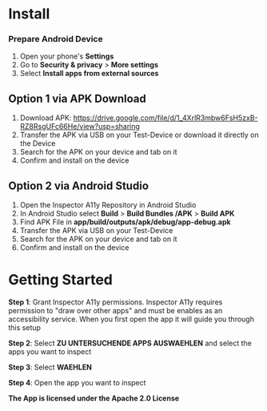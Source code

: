# Install 

### Prepare Android Device
1. Open your phone's **Settings**
2. Go to **Security & privacy** > **More settings**
3. Select **Install apps from external sources**

## Option 1 via APK Download 
1. Download APK: https://drive.google.com/file/d/1_4XrlR3mbw6FsH5zxB-RZ8RsgUFc66He/view?usp=sharing
2. Transfer the APK via USB on your Test-Device or download it directly on the Device
3. Search for the APK on your device and tab on it
4. Confirm and install on the device

## Option 2 via Android Studio
1. Open the Inspector A11y Repository in Android Studio
2. In Android Studio select **Build** > **Build Bundles /APK** > **Build APK**
3. Find APK File in **app/build/outputs/apk/debug/app-debug.apk**
4. Transfer the APK via USB on your Test-Device
5. Search for the APK on your device and tab on it
6. Confirm and install on the device


# Getting Started
**Step 1**: Grant Inspector A11y permissions. Inspector A11y requires permission to "draw over other apps" and must be enables as 
an accessibility service. When you first open the app it will guide you through this setup

**Step 2**: Select **ZU UNTERSUCHENDE APPS AUSWAEHLEN** and select the apps you want to inspect 

**Step 3**: Select **WAEHLEN**

**Step 4**: Open the app you want to inspect



**The App is licensed under the Apache 2.0 License**
